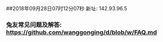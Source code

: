##2018年09月28日07时12分07秒 新址: 142.93.96.5
### 兔友常见问题及解答: https://github.com/wanggonging/d/blob/w/FAQ.md
